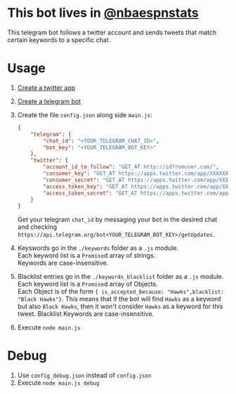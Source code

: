 # This bot lives in [@nbaespnstats](https://t.me/nbaespnstats)
This telegram bot follows a twitter account and sends tweets that match certain keywords to a specific chat.

# Usage
1. [Create a twitter app](https://apps.twitter.com)

2. [Create a telegram bot](https://core.telegram.org/bots#3-how-do-i-create-a-bot)

3. Create the file `config.json` along side `main.js`:
    ```json
    {
        "telegram": {
            "chat_id": "<YOUR_TELEGRAM_CHAT_ID>",
            "bot_key": "<YOUR_TELEGRAM_BOT_KEY>"
        },
        "twitter": {
            "account_id_to_follow": "GET_AT http://idfromuser.com/",
            "consumer_key": "GET_AT https://apps.twitter.com/app/XXXXXXXX/keys",
            "consumer_secret": "GET_AT https://apps.twitter.com/app/XXXXXXXX/keys",
            "access_token_key": "GET_AT https://apps.twitter.com/app/XXXXXXXX/keys",
            "access_token_secret": "GET_AT https://apps.twitter.com/app/XXXXXXXX/keys"
        }
    }
    ```
    Get your telegram `chat_id` by messaging your bot in the desired chat and checking `https://api.telegram.org/bot<YOUR_TELEGRAM_BOT_KEY>/getUpdates`.  

4. Keyswords go in the `./keywords` folder as a `.js` module.  
    Each keyword list is a `Promise`d array of strings.  
    Keywords are case-insensitive.

5. Blacklist entries go in the `./keywords_blacklist` folder as a `.js` module.  
    Each keyword list is a `Promise`d array of Objects.  
    Each Object is of the form `{ is_accepted_because: "Hawks",blacklist: "Black Hawks"}`.
    This means that if the bot will find `Hawks` as a keyword but also `Black Hawks`, then it won't consider `Hawks` as a keyword for this tweet. 
    Blacklist Keywords are case-insensitive.

6. Execute `node main.js` 

# Debug
1. Use `config_debug.json` instead of `config.json`
2. Execute `node main.js debug`
